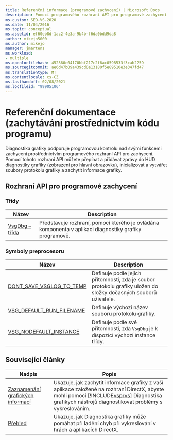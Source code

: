 ```yaml
---
title: Referenční informace (programové zachycení) | Microsoft Docs
description: Pomocí programového rozhraní API pro programové zachycení můžete získat programovou kontrolu nad funkcemi zachycení Diagnostika grafiky.
ms.custom: SEO-VS-2020
ms.date: 11/04/2016
ms.topic: conceptual
ms.assetid: ef60eb8d-1ac2-4e3a-9b4b-f6da0bdd9da8
author: mikejo5000
ms.author: mikejo
manager: jmartens
ms.workload:
- multiple
ms.openlocfilehash: 452360e04170bbf217c2f6ac0598533f3cab2259
ms.sourcegitcommit: ae6d47b09a439cd0e13180f5e89510e3e347fd47
ms.translationtype: MT
ms.contentlocale: cs-CZ
ms.lasthandoff: 02/08/2021
ms.locfileid: "99905106"
---
```

# <a name="reference-programmatic-capture"></a>Referenční dokumentace (zachytávání prostřednictvím kódu programu)
Diagnostika grafiky podporuje programovou kontrolu nad svými funkcemi zachycení prostřednictvím programového rozhraní API pro zachycení. Pomocí tohoto rozhraní API můžete přepínat a přidávat zprávy do HUD diagnostiky grafiky (zobrazení pro hlavní obrazovku), inicializovat a vytvářet soubory protokolu grafiky a zachytit informace grafiky.

## <a name="programmatic-capture-apis"></a>Rozhraní API pro programové zachycení

### <a name="classes"></a>Třídy

|Název|Description|
|----------|-----------------|
|[VsgDbg – třída](vsgdbg-class.md)|Představuje rozhraní, pomocí kterého je ovládána komponenta v aplikaci diagnostiky grafiky programově.|

### <a name="preprocessor-symbols"></a>Symboly preprocesoru

|Název|Description|
|----------|-----------------|
|[DONT_SAVE_VSGLOG_TO_TEMP](dont-save-vsglog-to-temp.md)|Definuje podle jejich přítomnosti, zda je soubor protokolu grafiky uložen do složky dočasných souborů uživatele.|
|[VSG_DEFAULT_RUN_FILENAME](vsg-default-run-filename.md)|Definuje výchozí název souboru protokolu grafiky.|
|[VSG_NODEFAULT_INSTANCE](vsg-nodefault-instance.md)|Definuje podle své přítomnosti, zda `VsgDbg` je k dispozici výchozí instance třídy.|

## <a name="related-articles"></a>Související články

| Nadpis | Popis |
| - | - |
| [Zaznamenání grafických informací](capturing-graphics-information.md) | Ukazuje, jak zachytit informace grafiky z vaší aplikace založené na rozhraní DirectX, abyste mohli pomocí [!INCLUDE[vsprvs](../../code-quality/includes/vsprvs_md.md)] Diagnostika grafikych nástrojů diagnostikovat problémy s vykreslováním. |
| [Přehled](overview-of-visual-studio-graphics-diagnostics.md) | Ukazuje, jak Diagnostika grafiky může pomáhat při ladění chyb při vykreslování v hrách a aplikacích DirectX. |

